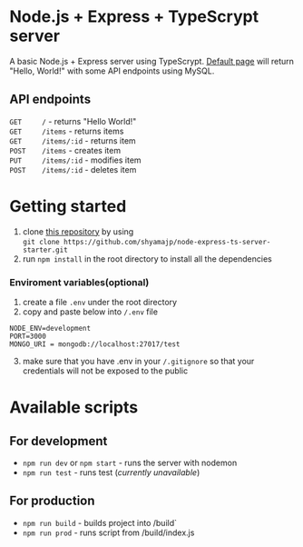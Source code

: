 # Node.js + Express + TypeScrypt server
A basic Node.js + Express server using TypeScrypt.
[Default page](http://localhost:3000) will return "Hello, World!" with some API endpoints using MySQL.

## API endpoints
`GET     /` - returns "Hello World!"  
`GET     /items` - returns items  
`GET     /items/:id` - returns item  
`POST    /items` - creates item  
`PUT     /items/:id` - modifies item   
`POST    /items/:id` - deletes item

# Getting started
1. clone [this repository](https://github.com/shyamajp/node-express-ts-server-starter) by using   
`git clone https://github.com/shyamajp/node-express-ts-server-starter.git`
2. run `npm install` in the root directory to install all the dependencies

### Enviroment variables(optional)
1. create a file `.env` under the root directory  
2. copy and paste below into `/.env` file
```
NODE_ENV=development
PORT=3000
MONGO_URI = mongodb://localhost:27017/test
```
3. make sure that you have .env in your `/.gitignore` so that your credentials will not be exposed to the public

# Available scripts
## For development
- `npm run dev` or `npm start` - runs the server with nodemon
- `npm run test` - runs test (*currently unavailable*)
## For production
- `npm run build` - builds project into /build`  
- `npm run prod` - runs script from /build/index.js